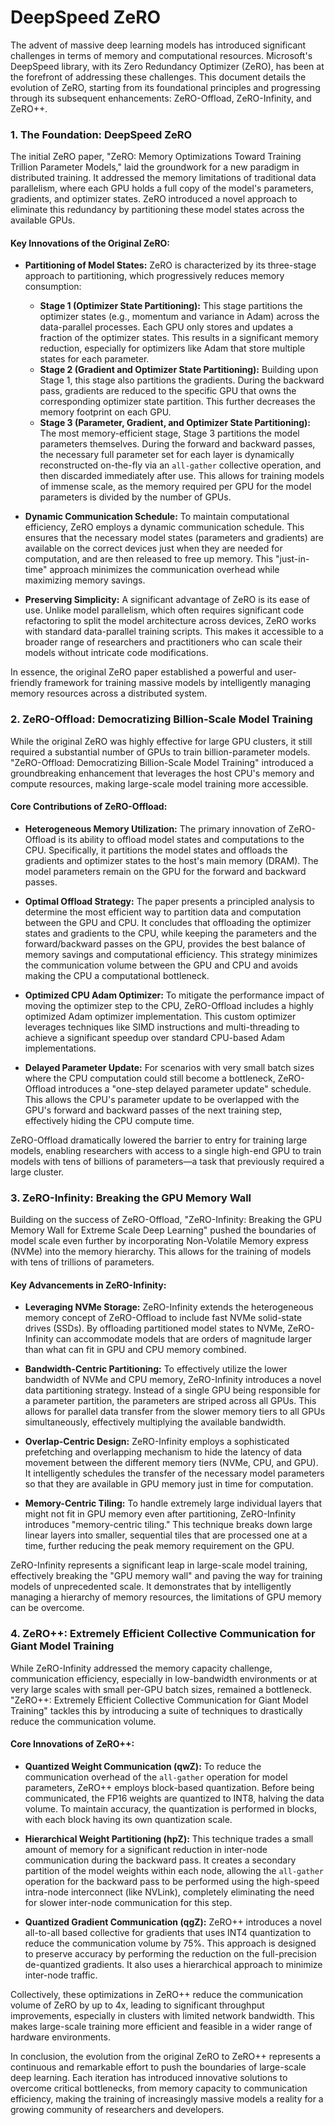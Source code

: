 # DeepSpeed ZeRO

The advent of massive deep learning models has introduced significant challenges in terms of memory and computational resources. Microsoft's DeepSpeed library, with its Zero Redundancy Optimizer (ZeRO), has been at the forefront of addressing these challenges. This document details the evolution of ZeRO, starting from its foundational principles and progressing through its subsequent enhancements: ZeRO-Offload, ZeRO-Infinity, and ZeRO++.

### 1. The Foundation: DeepSpeed ZeRO

The initial ZeRO paper, "ZeRO: Memory Optimizations Toward Training Trillion Parameter Models," laid the groundwork for a new paradigm in distributed training. It addressed the memory limitations of traditional data parallelism, where each GPU holds a full copy of the model's parameters, gradients, and optimizer states. ZeRO introduced a novel approach to eliminate this redundancy by partitioning these model states across the available GPUs.

#### Key Innovations of the Original ZeRO:

*   **Partitioning of Model States:** ZeRO is characterized by its three-stage approach to partitioning, which progressively reduces memory consumption:
    *   **Stage 1 (Optimizer State Partitioning):** This stage partitions the optimizer states (e.g., momentum and variance in Adam) across the data-parallel processes. Each GPU only stores and updates a fraction of the optimizer states. This results in a significant memory reduction, especially for optimizers like Adam that store multiple states for each parameter.
    *   **Stage 2 (Gradient and Optimizer State Partitioning):** Building upon Stage 1, this stage also partitions the gradients. During the backward pass, gradients are reduced to the specific GPU that owns the corresponding optimizer state partition. This further decreases the memory footprint on each GPU.
    *   **Stage 3 (Parameter, Gradient, and Optimizer State Partitioning):** The most memory-efficient stage, Stage 3 partitions the model parameters themselves. During the forward and backward passes, the necessary full parameter set for each layer is dynamically reconstructed on-the-fly via an `all-gather` collective operation, and then discarded immediately after use. This allows for training models of immense scale, as the memory required per GPU for the model parameters is divided by the number of GPUs.

*   **Dynamic Communication Schedule:** To maintain computational efficiency, ZeRO employs a dynamic communication schedule. This ensures that the necessary model states (parameters and gradients) are available on the correct devices just when they are needed for computation, and are then released to free up memory. This "just-in-time" approach minimizes the communication overhead while maximizing memory savings.

*   **Preserving Simplicity:** A significant advantage of ZeRO is its ease of use. Unlike model parallelism, which often requires significant code refactoring to split the model architecture across devices, ZeRO works with standard data-parallel training scripts. This makes it accessible to a broader range of researchers and practitioners who can scale their models without intricate code modifications.

In essence, the original ZeRO paper established a powerful and user-friendly framework for training massive models by intelligently managing memory resources across a distributed system.

### 2. ZeRO-Offload: Democratizing Billion-Scale Model Training

While the original ZeRO was highly effective for large GPU clusters, it still required a substantial number of GPUs to train billion-parameter models. "ZeRO-Offload: Democratizing Billion-Scale Model Training" introduced a groundbreaking enhancement that leverages the host CPU's memory and compute resources, making large-scale model training more accessible.

#### Core Contributions of ZeRO-Offload:

*   **Heterogeneous Memory Utilization:** The primary innovation of ZeRO-Offload is its ability to offload model states and computations to the CPU. Specifically, it partitions the model states and offloads the gradients and optimizer states to the host's main memory (DRAM). The model parameters remain on the GPU for the forward and backward passes.

*   **Optimal Offload Strategy:** The paper presents a principled analysis to determine the most efficient way to partition data and computation between the GPU and CPU. It concludes that offloading the optimizer states and gradients to the CPU, while keeping the parameters and the forward/backward passes on the GPU, provides the best balance of memory savings and computational efficiency. This strategy minimizes the communication volume between the GPU and CPU and avoids making the CPU a computational bottleneck.

*   **Optimized CPU Adam Optimizer:** To mitigate the performance impact of moving the optimizer step to the CPU, ZeRO-Offload includes a highly optimized Adam optimizer implementation. This custom optimizer leverages techniques like SIMD instructions and multi-threading to achieve a significant speedup over standard CPU-based Adam implementations.

*   **Delayed Parameter Update:** For scenarios with very small batch sizes where the CPU computation could still become a bottleneck, ZeRO-Offload introduces a "one-step delayed parameter update" schedule. This allows the CPU's parameter update to be overlapped with the GPU's forward and backward passes of the next training step, effectively hiding the CPU compute time.

ZeRO-Offload dramatically lowered the barrier to entry for training large models, enabling researchers with access to a single high-end GPU to train models with tens of billions of parameters—a task that previously required a large cluster.

### 3. ZeRO-Infinity: Breaking the GPU Memory Wall

Building on the success of ZeRO-Offload, "ZeRO-Infinity: Breaking the GPU Memory Wall for Extreme Scale Deep Learning" pushed the boundaries of model scale even further by incorporating Non-Volatile Memory express (NVMe) into the memory hierarchy. This allows for the training of models with tens of trillions of parameters.

#### Key Advancements in ZeRO-Infinity:

*   **Leveraging NVMe Storage:** ZeRO-Infinity extends the heterogeneous memory concept of ZeRO-Offload to include fast NVMe solid-state drives (SSDs). By offloading partitioned model states to NVMe, ZeRO-Infinity can accommodate models that are orders of magnitude larger than what can fit in GPU and CPU memory combined.

*   **Bandwidth-Centric Partitioning:** To effectively utilize the lower bandwidth of NVMe and CPU memory, ZeRO-Infinity introduces a novel data partitioning strategy. Instead of a single GPU being responsible for a parameter partition, the parameters are striped across all GPUs. This allows for parallel data transfer from the slower memory tiers to all GPUs simultaneously, effectively multiplying the available bandwidth.

*   **Overlap-Centric Design:** ZeRO-Infinity employs a sophisticated prefetching and overlapping mechanism to hide the latency of data movement between the different memory tiers (NVMe, CPU, and GPU). It intelligently schedules the transfer of the necessary model parameters so that they are available in GPU memory just in time for computation.

*   **Memory-Centric Tiling:** To handle extremely large individual layers that might not fit in GPU memory even after partitioning, ZeRO-Infinity introduces "memory-centric tiling." This technique breaks down large linear layers into smaller, sequential tiles that are processed one at a time, further reducing the peak memory requirement on the GPU.

ZeRO-Infinity represents a significant leap in large-scale model training, effectively breaking the "GPU memory wall" and paving the way for training models of unprecedented scale. It demonstrates that by intelligently managing a hierarchy of memory resources, the limitations of GPU memory can be overcome.

### 4. ZeRO++: Extremely Efficient Collective Communication for Giant Model Training

While ZeRO-Infinity addressed the memory capacity challenge, communication efficiency, especially in low-bandwidth environments or at very large scales with small per-GPU batch sizes, remained a bottleneck. "ZeRO++: Extremely Efficient Collective Communication for Giant Model Training" tackles this by introducing a suite of techniques to drastically reduce the communication volume.

#### Core Innovations of ZeRO++:

*   **Quantized Weight Communication (qwZ):** To reduce the communication overhead of the `all-gather` operation for model parameters, ZeRO++ employs block-based quantization. Before being communicated, the FP16 weights are quantized to INT8, halving the data volume. To maintain accuracy, the quantization is performed in blocks, with each block having its own quantization scale.

*   **Hierarchical Weight Partitioning (hpZ):** This technique trades a small amount of memory for a significant reduction in inter-node communication during the backward pass. It creates a secondary partition of the model weights within each node, allowing the `all-gather` operation for the backward pass to be performed using the high-speed intra-node interconnect (like NVLink), completely eliminating the need for slower inter-node communication for this step.

*   **Quantized Gradient Communication (qgZ):** ZeRO++ introduces a novel all-to-all based collective for gradients that uses INT4 quantization to reduce the communication volume by 75%. This approach is designed to preserve accuracy by performing the reduction on the full-precision de-quantized gradients. It also uses a hierarchical approach to minimize inter-node traffic.

Collectively, these optimizations in ZeRO++ reduce the communication volume of ZeRO by up to 4x, leading to significant throughput improvements, especially in clusters with limited network bandwidth. This makes large-scale training more efficient and feasible in a wider range of hardware environments.

In conclusion, the evolution from the original ZeRO to ZeRO++ represents a continuous and remarkable effort to push the boundaries of large-scale deep learning. Each iteration has introduced innovative solutions to overcome critical bottlenecks, from memory capacity to communication efficiency, making the training of increasingly massive models a reality for a growing community of researchers and developers.